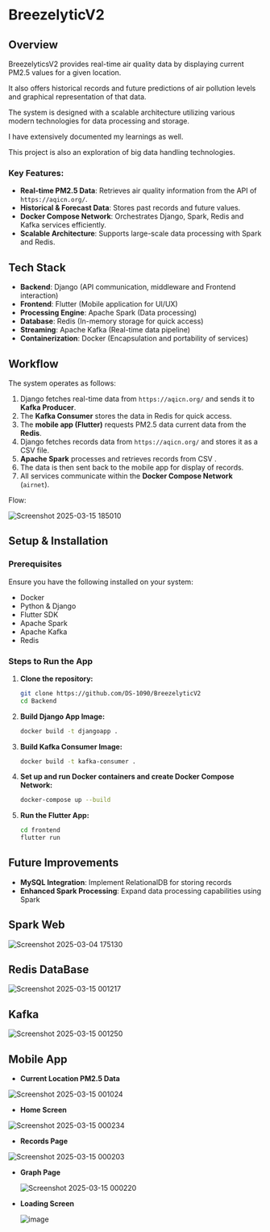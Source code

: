 # BreezelyticV2


## Overview
BreezelyticsV2 provides real-time air quality data by displaying current PM2.5 values for a given location. 

It also offers historical records and future predictions of air pollution levels and graphical representation of that data. 

The system is designed with a scalable architecture utilizing various modern technologies for data processing and storage.

I have extensively documented my learnings as well.

This project is also an exploration of big data handling technologies.

### Key Features:
- **Real-time PM2.5 Data**: Retrieves air quality information from the API of `https://aqicn.org/`.
- **Historical & Forecast Data**: Stores past records and  future values.
- **Docker Compose Network**: Orchestrates Django, Spark, Redis and Kafka services efficiently.
- **Scalable Architecture**: Supports large-scale data processing with Spark and Redis.

## Tech Stack
- **Backend**: Django (API communication, middleware and Frontend interaction)
- **Frontend**: Flutter (Mobile application for UI/UX)
- **Processing Engine**: Apache Spark (Data processing)
- **Database**: Redis (In-memory storage for quick access)
- **Streaming**: Apache Kafka (Real-time data pipeline)
- **Containerization**: Docker (Encapsulation and portability of services)

## Workflow
The system operates as follows:
1. Django fetches real-time data from `https://aqicn.org/` and sends it to **Kafka Producer**.
2. The **Kafka Consumer** stores the data in Redis for quick access.
3. The **mobile app (Flutter)** requests PM2.5 data current data from the **Redis**.
4. Django fetches records data from `https://aqicn.org/` and stores it as a CSV file.
5. **Apache Spark** processes and retrieves records from CSV .
6. The data is then sent back to the mobile app for display of records.
7. All services communicate within the **Docker Compose Network** (`airnet`).

Flow:

![Screenshot 2025-03-15 185010](https://github.com/user-attachments/assets/76dd352a-77f1-4441-a3f5-01efc968e99d)

## Setup & Installation
### Prerequisites
Ensure you have the following installed on your system:
- Docker
- Python & Django
- Flutter SDK
- Apache Spark
- Apache Kafka
- Redis
### Steps to Run the App
1. **Clone the repository:**
   ```bash
   git clone https://github.com/DS-1090/BreezelyticV2
   cd Backend
   ```
   
2. **Build Django App Image:**
   ```bash
   docker build -t djangoapp .
   ```
3. **Build Kafka Consumer Image:**
   ```bash
   docker build -t kafka-consumer .
    ```
4. **Set up and run Docker containers and create Docker Compose Network:**
   ```bash
   docker-compose up --build
   ```

5. **Run the Flutter App:**
   ```bash
   cd frontend
   flutter run
   ```

## Future Improvements
- **MySQL Integration**: Implement RelationalDB for storing records
- **Enhanced Spark Processing**: Expand data processing capabilities using Spark 

## Spark Web
![Screenshot 2025-03-04 175130](https://github.com/user-attachments/assets/f9d3337c-5c9a-401a-bfd3-793806dbf45f)


## Redis DataBase
![Screenshot 2025-03-15 001217](https://github.com/user-attachments/assets/6f90260e-bb9e-4777-bf42-6ffa22addc9a)

## Kafka
![Screenshot 2025-03-15 001250](https://github.com/user-attachments/assets/8fa43aec-d54a-4604-80e3-b0c0c7194317)



## Mobile App


- **Current Location PM2.5 Data**
  
![Screenshot 2025-03-15 001024](https://github.com/user-attachments/assets/7187d9df-179a-4c60-978e-5a996073d69e)


- **Home Screen**
  
![Screenshot 2025-03-15 000234](https://github.com/user-attachments/assets/25f2198e-62a4-4084-bbf7-6d2a3d33d82c)


- **Records Page**
  
![Screenshot 2025-03-15 000203](https://github.com/user-attachments/assets/d62dd4b4-3af9-418e-be70-192cb89126ec)


- **Graph Page**
  
  ![Screenshot 2025-03-15 000220](https://github.com/user-attachments/assets/c413a214-d2fe-4c93-ace6-ce92c30fccf0)

- **Loading Screen**
  
  ![image](https://github.com/user-attachments/assets/dec38bba-5ead-4320-af1c-08063d3b99a6)


